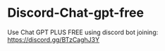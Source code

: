 # Discord-Chat-gpt-free
Use Chat GPT PLUS FREE using discord bot joining: https://discord.gg/BTzCaghJ3Y







                                                                             